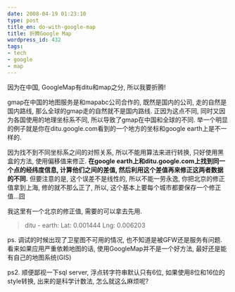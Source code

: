 ```yaml
---
date: 2008-04-19 01:23:10
type: post
title_en: do-with-google-map
title: 折腾Google Map
wordpress_id: 432
tags:
- tech
- google
- map
---
```


因为在中国, GoogleMap有ditu和map之分, 所以我要折腾!

gmap在中国的地图服务是和mapabc公司合作的, 既然是国内的公司, 走的自然是国内路线, 那么全球的gmap走的自然就不是国内路线. 正因为这点不同, 同时又因为各国使用的地理坐标系不同, 所以导致了gmap在中国和全球的不同. 举一个明显的例子就是你在ditu.google.com看到的一个地方的坐标和google earth上是不一样的.

因为找不到不同坐标系之间的对照关系, 所以不能用算法来进行转换, 只好使用黑盒的方法, 使用偏移值来修正. **在google earth上和ditu.google.com上找到同一个点的经纬度信息, 计算他们之间的差值, 然后利用这个差值再来修正这两者数据的不同.** 但要注意的是, 这个误差不是线性的, 所以不能一劳永逸, 你把北京的修正值拿到上海, 修的就不那么正了, 所以, 这个基本上要每个城市都要保存一个修正值...囧

我这里有一个北京的修正值, 需要的可以拿去先用.

> ditu - earth:
Lat: 0.001444
Lng: 0.006203

ps. 调试的时候出现了卫星图不可用的情况, 也不知道是被GFW还是服务有问题. 看来如果应用严重依赖地图的话, 使用GoogleMap并不是一个好方法, 最好还是能有自己的地图系统(GIS)

ps2. 顺便鄙视一下sql server, 浮点转字符串默认只有6位, 如果使用8位和16位的style转换, 出来的是科学计数法, 怎么就这么麻烦呢?

